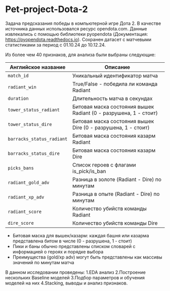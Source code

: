 # Pet-project-Dota-2
Задача предсказания победы в компьютерной игре Дота 2. В качестве источника данных использовался ресурс opendota.com. Данные извлекались с помощью библиотеки pyopendota (Документация: https://pyopendota.readthedocs.io). Сохранен датасет с матчевыми статистиками за период с 01.10.24 до 10.12.24.

Из более чем 40 признаков, для анализа были выбраны следующие:

| Английское название          | Описание                                                                |
|------------------------------|-------------------------------------------------------------------------|
| `match_id`                   | Уникальный идентификатор матча                                          |
| `radiant_win`                | True/False - победила ли команда Radiant                                |
| `duration`                   | Длительность матча в секундах                                           |
| `tower_status_radiant`       | Битовая маска состояния вышек Radiant (0 - разрушена, 1 - стоит)        |
| `tower_status_dire`          | Битовая маска состояния вышек Dire (0 - разрушена, 1 - стоит)           |
| `barracks_status_radiant`    | Битовая маска состояния казарм Radiant                                  |
| `barracks_status_dire`       | Битовая маска состояния казарм Dire                                     |
| `picks_bans`                 | Список героев с флагами is_pick/is_ban                                  |
| `radiant_gold_adv`           | Разница в золоте (Radiant - Dire) по минутам                            |
| `radiant_xp_adv`             | Разница в опыте (Radiant - Dire) по минутам                             |
| `radiant_score`              | Количество убийств команды Radiant                                      |
| `dire_score`                 | Количество убийств команды Dire                                         |

- Битовая маска для вышек/казарм: каждая башня или казарма представлена битом в числе (0 - разрушена, 1 - стоит)
- Пики и баны обычно представлены списком словарей с информацией о героях и порядке выбора
- Преимущества (gold/xp adv) могут быть представлены как массивы значений по минутам матча

В данном исследовании проведены:
1.EDA анализ
2.Построение нескольких Baseline моделей
3.Подбор параметров и обучения моделей на них
4.Stacking, выводы и анализ признаков.
